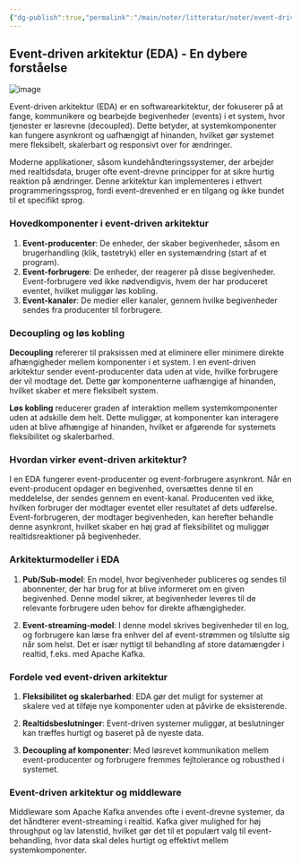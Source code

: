 ```yaml
---
{"dg-publish":true,"permalink":"/main/noter/litteratur/noter/event-driven-architecture/","title":"Event-Driven Architecture","created":"2024-09-06T08:19:23.233+02:00"}
---
```



## Event-driven arkitektur (EDA) - En dybere forståelse

![image](https://external-content.duckduckgo.com/iu/?u=https%3A%2F%2Fsoftobiz.com%2Fwp-content%2Fuploads%2F2019%2F09%2FUnderstanding-the-Event-driven-Architecture.jpg&f=1&nofb=1&ipt=67183bebc9b879542dbfa44cec4462549cffd90d85e70e310d47a35ede39ebce&ipo=images)

Event-driven arkitektur (EDA) er en softwarearkitektur, der fokuserer på at
fange, kommunikere og bearbejde begivenheder (events) i et system, hvor
tjenester er løsrevne (decoupled). Dette betyder, at systemkomponenter
kan fungere asynkront og uafhængigt af hinanden, hvilket gør systemet mere
fleksibelt, skalerbart og responsivt over for ændringer.

Moderne applikationer, såsom kundehåndteringssystemer, der arbejder med
realtidsdata, bruger ofte event-drevne principper for at sikre hurtig
reaktion på ændringer. Denne arkitektur kan implementeres i ethvert
programmeringssprog, fordi event-drevenhed er en tilgang og ikke bundet
til et specifikt sprog.

### Hovedkomponenter i event-driven arkitektur

1. **Event-producenter**: De enheder, der skaber begivenheder, såsom en
brugerhandling (klik, tastetryk) eller en systemændring (start af et
program).
2. **Event-forbrugere**: De enheder, der reagerer på disse begivenheder.
Event-forbrugere ved ikke nødvendigvis, hvem der har produceret eventet,
hvilket muliggør løs kobling.
3. **Event-kanaler**: De medier eller kanaler, gennem hvilke begivenheder sendes
fra producenter til forbrugere.

### Decoupling og løs kobling

**Decoupling** refererer til praksissen med at eliminere eller minimere direkte
afhængigheder mellem komponenter i et system. I en event-driven arkitektur
sender event-producenter data uden at vide, hvilke forbrugere der vil modtage
det. Dette gør komponenterne uafhængige af hinanden, hvilket skaber et mere
fleksibelt system.

**Løs kobling** reducerer graden af interaktion mellem systemkomponenter uden
at adskille dem helt. Dette muliggør, at komponenter kan interagere uden at
blive afhængige af hinanden, hvilket er afgørende for systemets fleksibilitet
og skalerbarhed.

### Hvordan virker event-driven arkitektur?

I en EDA fungerer event-producenter og event-forbrugere asynkront. Når en
event-producent opdager en begivenhed, oversættes denne til en meddelelse,
der sendes gennem en event-kanal. Producenten ved ikke, hvilken forbruger
der modtager eventet eller resultatet af dets udførelse. Event-forbrugeren,
der modtager begivenheden, kan herefter behandle denne asynkront, hvilket
skaber en høj grad af fleksibilitet og muliggør realtidsreaktioner på begivenheder.

### Arkitekturmodeller i EDA

1. **Pub/Sub-model**: En model, hvor begivenheder publiceres og sendes til
abonnenter, der har brug for at blive informeret om en given begivenhed.
Denne model sikrer, at begivenheder leveres til de relevante forbrugere uden
behov for direkte afhængigheder.

2. **Event-streaming-model**: I denne model skrives begivenheder til en log, og
forbrugere kan læse fra enhver del af event-strømmen og tilslutte sig når som
helst. Det er især nyttigt til behandling af store datamængder i realtid,
f.eks. med Apache Kafka.

### Fordele ved event-driven arkitektur

1. **Fleksibilitet og skalerbarhed**: EDA gør det muligt for systemer at
skalere ved at tilføje nye komponenter uden at påvirke de eksisterende.
  
2. **Realtidsbeslutninger**: Event-driven systemer muliggør, at beslutninger
kan træffes hurtigt og baseret på de nyeste data.
  
3. **Decoupling af komponenter**: Med løsrevet kommunikation mellem
event-producenter og forbrugere fremmes fejltolerance og robusthed i
systemet.

### Event-driven arkitektur og middleware

Middleware som Apache Kafka anvendes ofte i event-drevne systemer, da det
håndterer event-streaming i realtid. Kafka giver mulighed for høj throughput
og lav latenstid, hvilket gør det til et populært valg til event-behandling,
hvor data skal deles hurtigt og effektivt mellem systemkomponenter.
